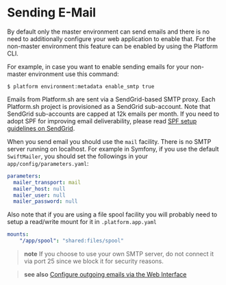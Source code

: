 # Sending E-Mail

By default only the master environment can send emails and there is no
need to additionally configure your web application to enable that. For
the non-master environment this feature can be enabled by using the
Platform CLI.

For example, in case you want to enable sending emails for your
non-master environment use this command:

```
$ platform environment:metadata enable_smtp true
```

Emails from Platform.sh are sent via a SendGrid-based SMTP proxy. Each
Platform.sh project is provisioned as a SendGrid sub-account. Note that SendGrid
sub-accounts are capped at 12k emails per month. If you need to adopt SPF for
improving email deliverability, please read
[SPF setup guidelines on SendGrid](https://sendgrid.com/docs/Glossary/spf.html).

When you send email you should use the `mail` facility. There is no SMTP 
server running on localhost. For example in Symfony, if you use the default `SwiftMailer`,
you should set the followings in your `app/config/parameters.yaml`:

```yaml
parameters:
  mailer_transport: mail
  mailer_host: null
  mailer_user: null
  mailer_password: null
```

Also note that if you are using a file spool facility you will probably need 
to setup a read/write mount for it in `.platform.app.yaml`

```yaml
mounts:
    "/app/spool": "shared:files/spool"
```

> **note**
> If you choose to use your own SMTP server, do not connect it
> via port 25 since we block it for security reasons.

> **see also**
> [Configure outgoing emails via the Web Interface](../overview/web-ui/configure-environment.html#settings)
